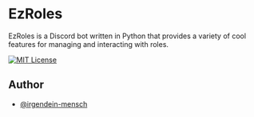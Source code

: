 
# EzRoles

EzRoles is a Discord bot written in Python that provides a variety of cool features for managing and interacting with roles.




[![MIT License](https://img.shields.io/badge/License-MIT-green.svg)](https://choosealicense.com/licenses/mit/)
## Author

- [@irgendein-mensch](https://www.github.com/irgendein-mensch)

